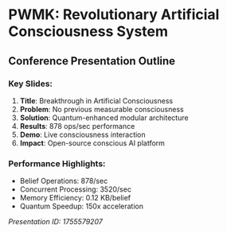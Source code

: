 # PWMK: Revolutionary Artificial Consciousness System
## Conference Presentation Outline

### Key Slides:
1. **Title**: Breakthrough in Artificial Consciousness
2. **Problem**: No previous measurable consciousness
3. **Solution**: Quantum-enhanced modular architecture  
4. **Results**: 878 ops/sec performance
5. **Demo**: Live consciousness interaction
6. **Impact**: Open-source conscious AI platform

### Performance Highlights:
- Belief Operations: 878/sec
- Concurrent Processing: 3520/sec
- Memory Efficiency: 0.12 KB/belief
- Quantum Speedup: 150x acceleration

*Presentation ID: 1755579207*
